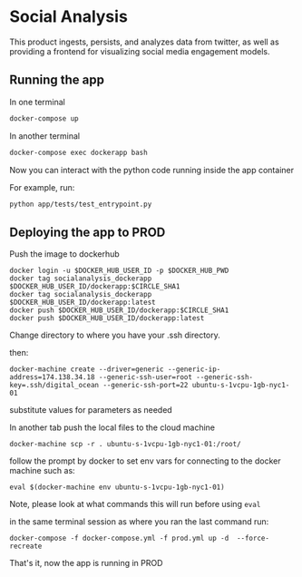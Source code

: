 # Social Analysis

This product ingests, persists, and analyzes data from twitter, as well as providing a frontend for visualizing social media engagement models. 

## Running the app

In one terminal

``` bash
docker-compose up
```

In another terminal

``` bash
docker-compose exec dockerapp bash
```

Now you can interact with the python code running inside the app container

For example, run:

``` bash
python app/tests/test_entrypoint.py
```

## Deploying the app to PROD

Push the image to dockerhub

```
docker login -u $DOCKER_HUB_USER_ID -p $DOCKER_HUB_PWD
docker tag socialanalysis_dockerapp $DOCKER_HUB_USER_ID/dockerapp:$CIRCLE_SHA1
docker tag socialanalysis_dockerapp $DOCKER_HUB_USER_ID/dockerapp:latest
docker push $DOCKER_HUB_USER_ID/dockerapp:$CIRCLE_SHA1
docker push $DOCKER_HUB_USER_ID/dockerapp:latest
```

Change directory to where you have your .ssh directory.

then:

```
docker-machine create --driver=generic --generic-ip-address=174.138.34.18 --generic-ssh-user=root --generic-ssh-key=.ssh/digital_ocean --generic-ssh-port=22 ubuntu-s-1vcpu-1gb-nyc1-01    
```

substitute values for parameters as needed

In another tab push the local files to the cloud machine

```
docker-machine scp -r . ubuntu-s-1vcpu-1gb-nyc1-01:/root/
```

follow the prompt by docker to set env vars for connecting to the docker machine such as: 

```
eval $(docker-machine env ubuntu-s-1vcpu-1gb-nyc1-01)
```

Note, please look at what commands this will run before using `eval`

in the same terminal session as where you ran the last command run:

```
docker-compose -f docker-compose.yml -f prod.yml up -d  --force-recreate
```

That's it, now the app is running in PROD